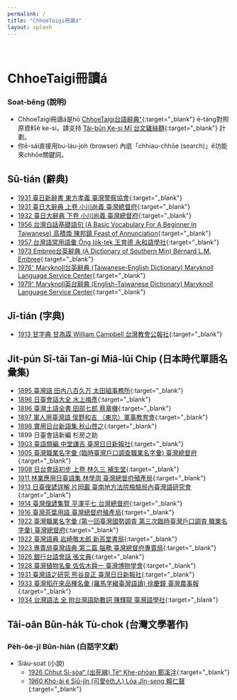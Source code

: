 ```yaml
---
permalink: /
title: "ChhoeTaigi冊讀á"
layout: splash
---
```


&nbsp;
&nbsp;

# ChhoeTaigi冊讀á

### Soat-bêng (說明)

- ChhoeTaigi冊讀á是hō͘ [ChhoeTaigi台語辭典⁺](https://chhoe.taigi.info/){:target="_blank"} ē-tàng對照原資料ê ke-si，請支持 [Tâi-bûn Ke-si Mī 台文雞絲麵](https://linktr.ee/taibunkesimi){:target="_blank"} 計劃。
- 你ē-sái直接用bu-láu-joh (browser) 內底「chhiau-chhōe (search)」ê功能來chhōe關鍵詞。

## Sû-tián (辭典)

- [1931 臺日新辭書 東方孝義 臺灣警察協會](https://thak.taigi.info/1931TaijitSinSusu/){:target="_blank"}
- [1931 臺日大辭典 上卷 小川尚義 臺灣總督府](https://thak.taigi.info/1931TaijitToaSutian1/){:target="_blank"}
- [1932 臺日大辭典 下卷 小川尚義 臺灣總督府](https://thak.taigi.info/1932TaijitToaSutian2/){:target="_blank"}
- [1956 台灣白話基礎語句 (A Basic Vocabulary For A Beginner In Taiwanese) 高積煥 陳邦鎮 Feast of Annunciation](https://thak.taigi.info/1956TaioanPehoeKichhooGiku/){:target="_blank"}
- [1957 台灣語常用語彙 Ông Io̍k-tek 王育德 永和語學社](https://thak.taigi.info/1957TaioangiSiongiongGilui/){:target="_blank"}
- [1973 Embree台英辭典 (A Dictionary of Southern Min) Bernard L.M. Embree](https://thak.taigi.info/1973EmbreeTaiengSutian/){:target="_blank"}
- [1976⁺ Maryknoll台英辭典 (Taiwanese-English Dictionary) Maryknoll Language Service Center](https://thak.taigi.info/1976MaryknollTaiengSutian/){:target="_blank"}
- [1979⁺ Maryknoll英台辭典 (English-Taiwanese Dictionary) Maryknoll Language Service Center](https://thak.taigi.info/1979MaryknollEngtaiSutian/){:target="_blank"}

## Jī-tián (字典)

- [1913 甘字典 甘為霖 William Campbell 台灣教會公報社](https://thak.taigi.info/1913KamJitian/){:target="_blank"}

## Ji̍t-pún Sî-tāi Tan-gí Miâ-lūi Chi̍p (日本時代單語名彙集)

- [1895 臺灣語 田內八百久万 太田組事務所](https://thak.taigi.info/1895Taioangi/){:target="_blank"}
- [1896 日臺會話大全 水上梅彥](https://thak.taigi.info/1896JittaiHoeoeTaichoan/){:target="_blank"}
- [1896 臺灣土語全書 田部七郎 蔡章機](https://thak.taigi.info/1896TaioanThoogiChoansu/){:target="_blank"}
- [1897 軍人用臺灣語 俣野和吉 （東京）軍事教育會](https://thak.taigi.info/1897KunjinIongTaioangi/){:target="_blank"}
- [1898 實用日台新語集 秋山啓之](https://thak.taigi.info/1898SitiongJittaiSinGiChip/){:target="_blank"}
- 1899 日臺會話新編 杉房之助
- [1903 臺語類編 中堂謙吉 臺灣日日新報社](https://thak.taigi.info/1903TaigiLuiphian/){:target="_blank"}
- [1905 臺灣職業名字彙 (臨時臺灣戶口調查職業名字彙) 臺灣總督府](http://thak.taigi.info/1905TaioanChitgiapMiaJilui/){:target="_blank"}
- [1908 日台會話初步 上卷 林久三 補生堂](https://thak.taigi.info/1908JittaiHoeoeChhoopoo1/){:target="_blank"}
- [1911 林業應用日臺語集 林學周 臺灣總督府殖產局](https://thak.taigi.info/1911LimgiapEngiongJittaiGichip/){:target="_blank"}
- [1913 日臺俚諺詳解 片岡巖 臺南地方法院檢驗局內臺灣語研究會](https://thak.taigi.info/1913JittaiLiGanSiongKai/){:target="_blank"}
- [1914 臺灣俚諺集覽 平澤平七 台灣總督府](https://thak.taigi.info/1914TaioanLiGamChipLam/){:target="_blank"}
- [1916 臺灣茶葉用語 臺灣總督府殖產局](https://thak.taigi.info/1916TaioanTehiohIonggi/){:target="_blank"}
- [1922 臺灣職業名字彙 (第一回臺灣國勢調査 第三次臨時臺灣戶口調査 職業名字彙) 臺灣總督府](https://thak.taigi.info/1922TaioanChitgiapMiaJilui/){:target="_blank"}
- [1922 臺灣語典 岩崎敬太郎 新高堂書局](https://thak.taigi.info/1922TaioangiTian/){:target="_blank"}
- [1923 專賣局臺灣語典 第二篇 腦務 臺灣總督府專賣局](https://thak.taigi.info/1923ChoanbekiokTaioangiTianLobu/){:target="_blank"}
- [1926 銀行台語會話 張文典](https://thak.taigi.info/1926GinhangTaigiHoeoe/){:target="_blank"}
- [1928 臺灣植物名彙 佐佐木舜一 臺灣博物學會](https://thak.taigi.info/1928TaioanSitbutMialui/){:target="_blank"}
- [1931 臺灣語之研究 熊谷良正 臺灣日日新報社](https://thak.taigi.info/1931TaioangiChiGiankiu/){:target="_blank"}
- [1933 臺灣稻在來品種名彙 (羅馬字綴臺灣語讀) 徐慶鐘 臺灣農事報](https://thak.taigi.info/1933TaioanTiuChailaiPhinchengMialui/){:target="_blank"}
- [1934 台灣語法 全 附台灣語助數詞 陳輝龍 臺灣語學社](https://thak.taigi.info/1934TaioanGihoat/){:target="_blank"}

## Tâi-oân Bûn-ha̍k Tù-chok (台灣文學著作)

### Pe̍h-ōe-jī Bûn-hiàn (白話字文獻)

- Siáu-soat (小說)
  - [1926 Chhut Sí-sòaⁿ (出死線) Tēⁿ Khe-phòan 鄭溪泮](https://thak.taigi.info/1926ChhutSisoann/){:target="_blank"}
  - [1960 Khó-ài ê Siû-jîn (可愛ê仇人) Lōa Jîn-seng 賴仁聲](https://thak.taigi.info/1960KhoaiESiujin/){:target="_blank"}
